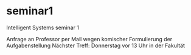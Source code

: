 # seminar1
Intelligent Systems seminar 1

Anfrage an Professor per Mail wegen komischer Formulierung der Aufgabenstellung
Nächster Treff: Donnerstag vor 13 Uhr in der Fakultät
